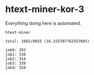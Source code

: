 # htext-miner-kor-3

Everything doing here is automated.

```
htext-miner

total: 1602/9855 (16.25570776255708%)

job0: 293
job1: 336
job2: 314
job3: 339
job4: 320
```